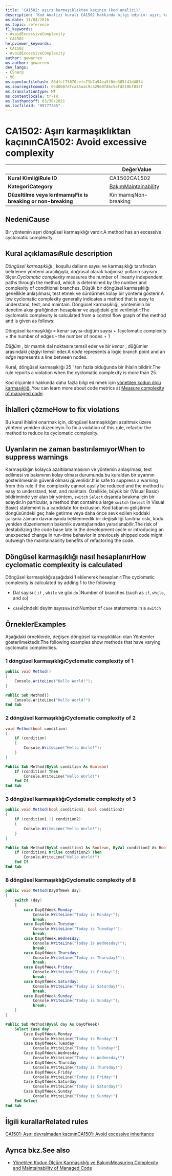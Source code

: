 ```yaml
---
title: 'CA1502: aşırı karmaşıklıktan kaçının (kod analizi)'
description: 'Kod Analizi kuralı CA1502 hakkında bilgi edinin: aşırı karmaşıklıktan kaçının'
ms.date: 11/04/2016
ms.topic: reference
f1_keywords:
- AvoidExcessiveComplexity
- CA1502
helpviewer_keywords:
- CA1502
- AvoidExcessiveComplexity
author: gewarren
ms.author: gewarren
dev_langs:
- CSharp
- VB
ms.openlocfilehash: 86dfcf73070cefc71b7a94ea5f0de385f41d4834
ms.sourcegitcommit: 05d0087dfca85aac9ca2960f86c5efd218bf833f
ms.translationtype: MT
ms.contentlocale: tr-TR
ms.lasthandoff: 03/30/2021
ms.locfileid: "99777365"
---
```

# <a name="ca1502-avoid-excessive-complexity"></a><span data-ttu-id="81c73-103">CA1502: Aşırı karmaşıklıktan kaçının</span><span class="sxs-lookup"><span data-stu-id="81c73-103">CA1502: Avoid excessive complexity</span></span>

| | <span data-ttu-id="81c73-104">Değer</span><span class="sxs-lookup"><span data-stu-id="81c73-104">Value</span></span> |
|-|-|
| <span data-ttu-id="81c73-105">**Kural Kimliği**</span><span class="sxs-lookup"><span data-stu-id="81c73-105">**Rule ID**</span></span> |<span data-ttu-id="81c73-106">CA1502</span><span class="sxs-lookup"><span data-stu-id="81c73-106">CA1502</span></span>|
| <span data-ttu-id="81c73-107">**Kategori**</span><span class="sxs-lookup"><span data-stu-id="81c73-107">**Category**</span></span> |[<span data-ttu-id="81c73-108">Bakım</span><span class="sxs-lookup"><span data-stu-id="81c73-108">Maintainability</span></span>](maintainability-warnings.md)|
| <span data-ttu-id="81c73-109">**Düzeltilme veya kırılmamış**</span><span class="sxs-lookup"><span data-stu-id="81c73-109">**Fix is breaking or non-breaking**</span></span> |<span data-ttu-id="81c73-110">Kırılmamış</span><span class="sxs-lookup"><span data-stu-id="81c73-110">Non-breaking</span></span>|

## <a name="cause"></a><span data-ttu-id="81c73-111">Nedeni</span><span class="sxs-lookup"><span data-stu-id="81c73-111">Cause</span></span>

<span data-ttu-id="81c73-112">Bir yöntemin aşırı döngüsel karmaşıklığı vardır.</span><span class="sxs-lookup"><span data-stu-id="81c73-112">A method has an excessive cyclomatic complexity.</span></span>

## <a name="rule-description"></a><span data-ttu-id="81c73-113">Kural açıklaması</span><span class="sxs-lookup"><span data-stu-id="81c73-113">Rule description</span></span>

<span data-ttu-id="81c73-114">*Döngüsel karmaşıklığı* , koşullu dalların sayısı ve karmaşıklığı tarafından belirlenen yöntemi aracılığıyla, doğrusal olarak bağımsız yolların sayısını ölçer.</span><span class="sxs-lookup"><span data-stu-id="81c73-114">*Cyclomatic complexity* measures the number of linearly independent paths through the method, which is determined by the number and complexity of conditional branches.</span></span> <span data-ttu-id="81c73-115">Düşük bir döngüsel karmaşıklığı genellikle anlaşılması, test etmek ve sürdürmek kolay bir yöntemi gösterir.</span><span class="sxs-lookup"><span data-stu-id="81c73-115">A low cyclomatic complexity generally indicates a method that is easy to understand, test, and maintain.</span></span> <span data-ttu-id="81c73-116">Döngüsel karmaşıklığı, yönteminin bir denetim akışı grafiğinden hesaplanır ve aşağıdaki gibi verilmiştir:</span><span class="sxs-lookup"><span data-stu-id="81c73-116">The cyclomatic complexity is calculated from a control flow graph of the method and is given as follows:</span></span>

<span data-ttu-id="81c73-117">Döngüsel karmaşıklığı = kenar sayısı-düğüm sayısı + 1</span><span class="sxs-lookup"><span data-stu-id="81c73-117">cyclomatic complexity = the number of edges - the number of nodes + 1</span></span>

<span data-ttu-id="81c73-118">*Düğüm* , bir mantık dal noktasını temsil eder ve bir *kenar* , düğümler arasındaki çizgiyi temsil eder.</span><span class="sxs-lookup"><span data-stu-id="81c73-118">A *node* represents a logic branch point and an *edge* represents a line between nodes.</span></span>

<span data-ttu-id="81c73-119">Kural, döngüsel karmaşıklığı 25 ' ten fazla olduğunda bir ihlalin bildirir.</span><span class="sxs-lookup"><span data-stu-id="81c73-119">The rule reports a violation when the cyclomatic complexity is more than 25.</span></span>

<span data-ttu-id="81c73-120">Kod ölçümleri hakkında daha fazla bilgi edinmek için [yönetilen kodun ölçü karmaşıklığı](/visualstudio/code-quality/code-metrics-values).</span><span class="sxs-lookup"><span data-stu-id="81c73-120">You can learn more about code metrics at [Measure complexity of managed code](/visualstudio/code-quality/code-metrics-values).</span></span>

## <a name="how-to-fix-violations"></a><span data-ttu-id="81c73-121">İhlalleri çözme</span><span class="sxs-lookup"><span data-stu-id="81c73-121">How to fix violations</span></span>

<span data-ttu-id="81c73-122">Bu kural ihlalini onarmak için, döngüsel karmaşıklığını azaltmak üzere yöntemi yeniden düzenleyin.</span><span class="sxs-lookup"><span data-stu-id="81c73-122">To fix a violation of this rule, refactor the method to reduce its cyclomatic complexity.</span></span>

## <a name="when-to-suppress-warnings"></a><span data-ttu-id="81c73-123">Uyarıların ne zaman bastırılamıyor</span><span class="sxs-lookup"><span data-stu-id="81c73-123">When to suppress warnings</span></span>

<span data-ttu-id="81c73-124">Karmaşıklığın kolayca azaltılamamasının ve yöntemin anlaşılması, test edilmesi ve bakımının kolay olması durumunda bu kuraldan bir uyarının gösterilmesinin güvenli olması güvenlidir.</span><span class="sxs-lookup"><span data-stu-id="81c73-124">It is safe to suppress a warning from this rule if the complexity cannot easily be reduced and the method is easy to understand, test, and maintain.</span></span> <span data-ttu-id="81c73-125">Özellikle, büyük bir (Visual Basic) bildiriminde yer alan bir yöntem, `switch` `Select` dışarıda bırakma için bir adaydır.</span><span class="sxs-lookup"><span data-stu-id="81c73-125">In particular, a method that contains a large `switch` (`Select` in Visual Basic) statement is a candidate for exclusion.</span></span> <span data-ttu-id="81c73-126">Kod tabanını geliştirme döngüsündeki geç hale getirme veya daha önce sevk edilen koddaki çalışma zamanı davranışında beklenmedik bir değişikliği tanıtma riski, kodu yeniden düzenlemenin bakımlık avantajlarından yararlanabilir.</span><span class="sxs-lookup"><span data-stu-id="81c73-126">The risk of destabilizing the code base late in the development cycle or introducing an unexpected change in run-time behavior in previously shipped code might outweigh the maintainability benefits of refactoring the code.</span></span>

## <a name="how-cyclomatic-complexity-is-calculated"></a><span data-ttu-id="81c73-127">Döngüsel karmaşıklığı nasıl hesaplanır</span><span class="sxs-lookup"><span data-stu-id="81c73-127">How cyclomatic complexity is calculated</span></span>

<span data-ttu-id="81c73-128">Döngüsel karmaşıklığı aşağıdaki 1 eklenerek hesaplanır:</span><span class="sxs-lookup"><span data-stu-id="81c73-128">The cyclomatic complexity is calculated by adding 1 to the following:</span></span>

- <span data-ttu-id="81c73-129">Dal sayısı ( `if` , `while` ve gibi `do` )</span><span class="sxs-lookup"><span data-stu-id="81c73-129">Number of branches (such as `if`, `while`, and `do`)</span></span>

- <span data-ttu-id="81c73-130">`case`İçindeki deyim sayısı`switch`</span><span class="sxs-lookup"><span data-stu-id="81c73-130">Number of `case` statements in a `switch`</span></span>

## <a name="examples"></a><span data-ttu-id="81c73-131">Örnekler</span><span class="sxs-lookup"><span data-stu-id="81c73-131">Examples</span></span>

<span data-ttu-id="81c73-132">Aşağıdaki örneklerde, değişen döngüsel karmaşıklıkları olan Yöntemler gösterilmektedir.</span><span class="sxs-lookup"><span data-stu-id="81c73-132">The following examples show methods that have varying cyclomatic complexities.</span></span>

### <a name="cyclomatic-complexity-of-1"></a><span data-ttu-id="81c73-133">1 döngüsel karmaşıklığı</span><span class="sxs-lookup"><span data-stu-id="81c73-133">Cyclomatic complexity of 1</span></span>

```csharp
public void Method()
{
    Console.WriteLine("Hello World!");
}
```

```vb
Public Sub Method()
    Console.WriteLine("Hello World!")
End Sub
```

### <a name="cyclomatic-complexity-of-2"></a><span data-ttu-id="81c73-134">2 döngüsel karmaşıklığı</span><span class="sxs-lookup"><span data-stu-id="81c73-134">Cyclomatic complexity of 2</span></span>

```csharp
void Method(bool condition)
{
    if (condition)
    {
        Console.WriteLine("Hello World!");
    }
}
```

```vb
Public Sub Method(ByVal condition As Boolean)
    If (condition) Then
        Console.WriteLine("Hello World!")
    End If
End Sub
```

### <a name="cyclomatic-complexity-of-3"></a><span data-ttu-id="81c73-135">3 döngüsel karmaşıklığı</span><span class="sxs-lookup"><span data-stu-id="81c73-135">Cyclomatic complexity of 3</span></span>

```csharp
public void Method(bool condition1, bool condition2)
{
    if (condition1 || condition2)
    {
        Console.WriteLine("Hello World!");
    }
}
```

```vb
Public Sub Method(ByVal condition1 As Boolean, ByVal condition2 As Boolean)
    If (condition1 OrElse condition2) Then
        Console.WriteLine("Hello World!")
    End If
End Sub
```

### <a name="cyclomatic-complexity-of-8"></a><span data-ttu-id="81c73-136">8 döngüsel karmaşıklığı</span><span class="sxs-lookup"><span data-stu-id="81c73-136">Cyclomatic complexity of 8</span></span>

```csharp
public void Method(DayOfWeek day)
{
    switch (day)
    {
        case DayOfWeek.Monday:
            Console.WriteLine("Today is Monday!");
            break;
        case DayOfWeek.Tuesday:
            Console.WriteLine("Today is Tuesday!");
            break;
        case DayOfWeek.Wednesday:
            Console.WriteLine("Today is Wednesday!");
            break;
        case DayOfWeek.Thursday:
            Console.WriteLine("Today is Thursday!");
            break;
        case DayOfWeek.Friday:
            Console.WriteLine("Today is Friday!");
            break;
        case DayOfWeek.Saturday:
            Console.WriteLine("Today is Saturday!");
            break;
        case DayOfWeek.Sunday:
            Console.WriteLine("Today is Sunday!");
            break;
    }
}
```

```vb
Public Sub Method(ByVal day As DayOfWeek)
    Select Case day
        Case DayOfWeek.Monday
            Console.WriteLine("Today is Monday!")
        Case DayOfWeek.Tuesday
            Console.WriteLine("Today is Tuesday!")
        Case DayOfWeek.Wednesday
            Console.WriteLine("Today is Wednesday!")
        Case DayOfWeek.Thursday
            Console.WriteLine("Today is Thursday!")
        Case DayOfWeek.Friday
            Console.WriteLine("Today is Friday!")
        Case DayOfWeek.Saturday
            Console.WriteLine("Today is Saturday!")
        Case DayOfWeek.Sunday
            Console.WriteLine("Today is Sunday!")
    End Select
End Sub
```

## <a name="related-rules"></a><span data-ttu-id="81c73-137">İlgili kurallar</span><span class="sxs-lookup"><span data-stu-id="81c73-137">Related rules</span></span>

[<span data-ttu-id="81c73-138">CA1501: Aşırı devralmadan kaçının</span><span class="sxs-lookup"><span data-stu-id="81c73-138">CA1501: Avoid excessive inheritance</span></span>](ca1501.md)

## <a name="see-also"></a><span data-ttu-id="81c73-139">Ayrıca bkz.</span><span class="sxs-lookup"><span data-stu-id="81c73-139">See also</span></span>

- [<span data-ttu-id="81c73-140">Yönetilen Kodun Ölçüm Karmaşıklığı ve Bakımı</span><span class="sxs-lookup"><span data-stu-id="81c73-140">Measuring Complexity and Maintainability of Managed Code</span></span>](/visualstudio/code-quality/code-metrics-values)
